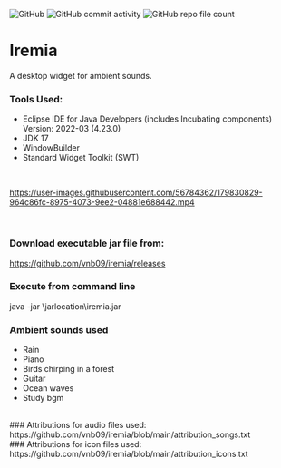 ![GitHub](https://img.shields.io/github/license/vnb09/iremia)                  ![GitHub commit activity](https://img.shields.io/github/commit-activity/w/vnb09/iremia)                  ![GitHub repo file count](https://img.shields.io/github/directory-file-count/vnb09/iremia) 
# Iremia                    

A desktop widget for ambient sounds.<br>

### Tools Used:
* Eclipse IDE for Java Developers (includes Incubating components) Version: 2022-03 (4.23.0)
* JDK 17
* WindowBuilder
* Standard Widget Toolkit (SWT)
<br>

https://user-images.githubusercontent.com/56784362/179830829-964c86fc-8975-4073-9ee2-04881e688442.mp4

<br>

### Download executable jar file from:
https://github.com/vnb09/iremia/releases 
<br>
### Execute from command line
java -jar \jarlocation\iremia.jar
<br>
### Ambient sounds used
* Rain 
* Piano
* Birds chirping in a forest
* Guitar
* Ocean waves
* Study bgm
<br>
### Attributions for audio files used: 
https://github.com/vnb09/iremia/blob/main/attribution_songs.txt 
<br>
### Attributions for icon files used:
https://github.com/vnb09/iremia/blob/main/attribution_icons.txt
<br>
